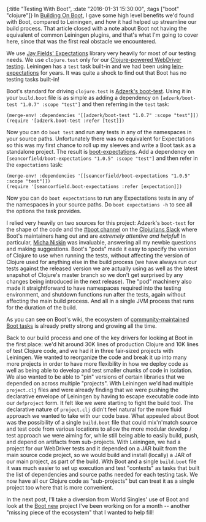{:title "Testing With Boot",
 :date "2016-01-31 15:30:00",
 :tags ["boot" "clojure"]}
In [Building On Boot](https://corfield.org/blog/2016/01/30/building-on-boot/), I gave some high level benefits we'd found with Boot, compared to Leiningen, and how it had helped up streamline our build process. That article closed with a note about Boot not having the equivalent of common Leiningen plugins, and that's what I'm going to cover here, since that was the first real obstacle we encountered.<!-- more -->

We use [Jay Fields' Expectations](http://jayfields.com/expectations/) library very heavily for most of our testing needs. We use `clojure.test` only for our [Clojure-powered WebDriver testing](https://github.com/semperos/clj-webdriver). Leiningen has a `test` task built-in and we had been using [lein-expectations](https://github.com/gar3thjon3s/lein-expectations) for years. It was quite a shock to find out that Boot has no testing tasks built-in!

Boot's standard for driving `clojure.test` is [Adzerk's boot-test](https://github.com/adzerk-oss/boot-test). Using it in your `build.boot` file is as simple as adding a dependency on `[adzerk/boot-test "1.0.7" :scope "test"]` and then referring in the `test` task:

    (merge-env! :dependencies '[[adzerk/boot-test "1.0.7" :scope "test"]])
    (require '[adzerk.boot-test :refer [test]])

Now you can do `boot test` and run any tests in any of the namespaces in your source paths. Unfortunately there was no equivalent for Expectations so this was my first chance to roll up my sleeves and write a Boot task as a standalone project. The result is [boot-expectations](https://github.com/seancorfield/boot-expectations). Add a dependency on `[seancorfield/boot-expectations "1.0.5" :scope "test"]` and then refer in the `expectations` task:

    (merge-env! :dependencies '[[seancorfield/boot-expectations "1.0.5" :scope "test"]])
    (require '[seancorfield.boot-expectations :refer [expectation]])

Now you can do `boot expectations` to run any Expectations tests in any of the namespaces in your source paths. Do `boot expectations -h` to see all the options the task provides.

I relied very heavily on two sources for this project: Adzerk's `boot-test` for the shape of the code and the [#boot channel](https://clojurians.slack.com/messages/boot/) on the [Clojurians Slack](http://clojurians.net) where Boot's maintainers hang out and are _extremely attentive and helpful_! In particular, [Micha Niskin](https://github.com/micha) was invaluable, answering all my newbie questions and making suggestions. Boot's "pods" made it easy to specify the version of Clojure to use when running the tests, without affecting the version of Clojure used for anything else in the build process (we have always run our tests against the released version we are actually using as well as the latest snapshot of Clojure's master branch so we don't get surprised by any changes being introduced in the next release). The "pod" machinery also made it straightforward to have namespaces required into the testing environment, and shutdown functions run after the tests, again without affecting the main build process. And all in a single JVM process that runs for the duration of the build.

As you can see on Boot's wiki, the ecosystem of [community-maintained Boot tasks](https://github.com/boot-clj/boot/wiki/Community-Tasks) is already pretty strong and growing all the time.

Back to our build process and one of the key drivers for looking at Boot in the first place: we'd hit around 30K lines of production Clojure and 10K lines of test Clojure code, and we had it in three fair-sized projects with Leiningen. We wanted to reorganize the code and break it up into many more projects in order to have more flexibility in how we deploy code as well as being able to develop and test smaller chunks of code in isolation. We also wanted to be able to "pin" versions of certain libraries that we depended on across multiple "projects". With Leiningen we'd had multiple `project.clj` files and were already finding that we were pushing the declarative envelope of Leiningen by having to escape executable code into our `defproject` form. It felt like we were starting to fight the build tool. The declarative nature of `project.clj` didn't feel natural for the more fluid approach we wanted to take with our code base. What appealed about Boot was the possibility of a single `build.boot` file that could mix'n'match source and test code from various locations to allow the more modular develop / test approach we were aiming for, while still being able to easily build, push, and depend on artifacts from sub-projects. With Leiningen, we had a project for our WebDriver tests and it depended on a JAR built from the main source code project, so we would build and install (locally) a JAR of our main project, as part of the build. With Boot and a single `build.boot` file it was much easier to set up execution and test "contexts" as tasks that built the list of dependencies and source paths needed for each testing task. We now have all our Clojure code as "sub-projects" but can treat it as a single project too where that is more convenient.

In the next post, I'll take a diversion from World Singles' use of Boot and look at the [Boot new](https://github.com/seancorfield/boot-new) project I've been working on for a month -- another "missing piece of the ecosystem" that I wanted to help fill!

